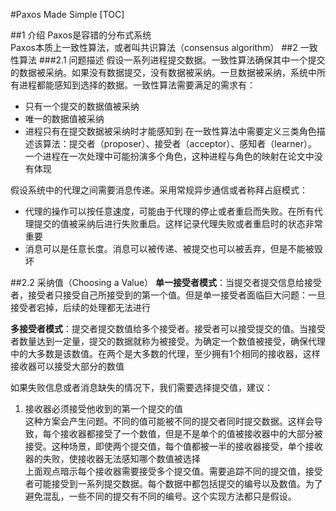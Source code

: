 #Paxos Made Simple
[TOC]

##1 介绍
Paxos是容错的分布式系统  
Paxos本质上一致性算法，或者叫共识算法（consensus algorithm）
##2 一致性算法
###2.1 问题描述
假设一系列进程提交数据。一致性算法确保其中一个提交的数据被采纳。如果没有数据提交，没有数据被采纳。一旦数据被采纳，系统中所有进程都能感知到选择的数据。一致性算法需要满足的需求有：
- 只有一个提交的数据值被采纳
- 唯一的数据值被采纳
- 进程只有在提交数据被采纳时才能感知到
在一致性算法中需要定义三类角色描述该算法：提交者（proposer）、接受者（acceptor）、感知者（learner）。一个进程在一次处理中可能扮演多个角色，这种进程与角色的映射在论文中没有体现  

假设系统中的代理之间需要消息传递。采用常规异步通信或者称拜占庭模式：  
- 代理的操作可以按任意速度，可能由于代理的停止或者重启而失败。在所有代理提交的值被采纳后进行失败重启。这样记录代理失败或者重启时的状态非常重要  
- 消息可以是任意长度。消息可以被传递、被提交也可以被丢弃，但是不能被毁坏  

##2.2 采纳值（Choosing a Value）
**单一接受者模式**：当提交者提交信息给接受者，接受者只接受自己所接受到的第一个值。但是单一接受者面临巨大问题：一旦接受者宕掉，后续的处理都无法进行  

**多接受者模式**：提交者提交数值给多个接受者。接受者可以接受提交的值。当接受者数量达到一定量，提交的数据就称为被接受。为确定一个数值被接受，确保代理中的大多数是该数值。在两个是大多数的代理，至少拥有1个相同的接收器，这样接收器可以接受大部分的数值  

如果失败信息或者消息缺失的情况下，我们需要选择提交值，建议：
1. 接收器必须接受他收到的第一个提交的值  
这种方案会产生问题。不同的值可能被不同的提交者同时提交数据。这样会导致，每个接收器都接受了一个数值，但是不是单个的值被接收器中的大部分被接受。这种场景，即使两个提交值，每个值都被一半的接收器接受，单个接收器的失败，使接收器无法感知哪个数值被选择  
上面观点暗示每个接收器需要接受多个提交值。需要追踪不同的提交值，接受者可能接受到一系列提交数据。每个数据中都包括提交的编号以及数值。为了避免混乱，一些不同的提交有不同的编号。这个实现方法都只是假设。
